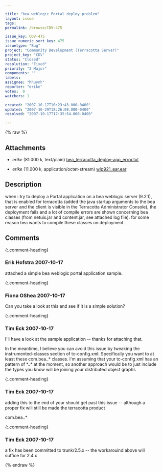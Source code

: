 ```yaml
---

title: "bea weblogic Portal deploy problem"
layout: issue
tags: 
permalink: /browse/CDV-475

issue_key: CDV-475
issue_numeric_sort_key: 475
issuetype: "Bug"
project: "Community Development (Terracotta Server)"
project_key: "CDV"
status: "Closed"
resolution: "Fixed"
priority: "2 Major"
components: ""
labels: 
assignee: "hhuynh"
reporter: "erike"
votes:  0
watchers: 1

created: "2007-10-17T10:23:43.000-0400"
updated: "2007-10-29T18:26:08.000-0400"
resolved: "2007-10-17T17:35:54.000-0400"

---
```




{% raw %}


## Attachments

* <em>erike</em> (81.000 k, text/plain) [bea_terracotta_deploy-app_error.txt](/attachments/CDV/CDV-475/bea_terracotta_deploy-app_error.txt)

* <em>erike</em> (11.000 k, application/octet-stream) [wlp921_ear.ear](/attachments/CDV/CDV-475/wlp921_ear.ear)




## Description

<div markdown="1" class="description">

when i try to deploy a Portal application on a bea weblogic server (9.2.1), that is enabled for terracotta (added the java startup arguments to the bea server and the client is visible in the Terracotta Administrator Console), the deployment fails and a lot of compile errors are shown concerning bea classes (from netuix.jar and content.jar, see attached log file). for some reason bea wants to compile these classes on deployment.


</div>

## Comments


{:.comment-heading}
### **Erik Hofstra** <span class="date">2007-10-17</span>

<div markdown="1" class="comment">

attached a simple bea weblogic portal application sample.

</div>


{:.comment-heading}
### **Fiona OShea** <span class="date">2007-10-17</span>

<div markdown="1" class="comment">

Can you take a look at this and see if it is a simple solution?


</div>


{:.comment-heading}
### **Tim Eck** <span class="date">2007-10-17</span>

<div markdown="1" class="comment">

I'll have a look at the sample application -- thanks for attaching that. 

In the meantime, I believe you can avoid this issue by tweaking the instrumented-classes section of tc-config.xml. Specifically you want to at least <exclude> these com.bea..\* classes. I'm assuming that your tc-config.xml has an <include> pattern of \*..\* at the moment, so another approach would be to just include the types you know will be joining your distributed object graphs


</div>


{:.comment-heading}
### **Tim Eck** <span class="date">2007-10-17</span>

<div markdown="1" class="comment">

adding this to the end of your <instrumented-classes> should get past this issue -- although a proper fix will still be made the terracotta product

<exclude>com.bea..\*</exclude>

</div>


{:.comment-heading}
### **Tim Eck** <span class="date">2007-10-17</span>

<div markdown="1" class="comment">

a fix has been committed to trunk/2.5.x -- the workarouind above will suffice for 2.4.x 


</div>



{% endraw %}
